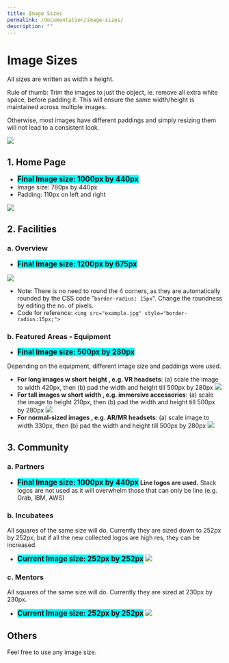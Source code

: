 ```yaml
---
title: Image Sizes
permalink: /documentation/image-sizes/
description: ""
---
```

# Image Sizes
All sizes are written as width x height.

Rule of thumb: Trim the images to just the object, ie. remove all extra white space, before padding it. This will ensure the same width/height is maintained across multiple images. 

Otherwise, most images have different paddings and simply resizing them will not lead to a consistent look.

![](/images/Documentation/same-look-feel.png)

## 1. Home Page
* <span style="font-size:1.2em; background:cyan"><b>Final Image size: 1000px by 440px</b></span>
* Image size: 780px by 440px 
* Padding: 110px on left and right

![](/images/Documentation/Homepage.png)

## 2. Facilities
### a. Overview

* <span style="font-size:1.2em; background:cyan"><b>Final Image size: 1200px by 675px</b></span>

![](/images/Documentation/Facilities%20-%20Overview.png)

* Note: There is no need to round the 4 corners, as they are automatically rounded by the CSS code "```border-radius: 15px```". Change the roundness by editing the no. of pixels.
* Code for reference: ```<img src="example.jpg" style="border-radius:15px;">```

### b. Featured Areas - Equipment
* <span style="font-size:1.2em; background:cyan"><b>Final Image size: 500px by 280px</b></span>

Depending on the equipment, different image size and paddings were used.
* **For long images w short height , e.g. VR headsets**:  (a) scale the image to width 420px, then (b) pad the width and height till 500px by 280px
![](/images/Documentation/Equipment_Long.png)
* **For tall images w short width , e.g. immersive accessories**: (a) scale the image to height 210px, then (b) pad the width and height till 500px by 280px
![](/images/Documentation/Equipment_Tall.png)
* **For normal-sized images , e.g. AR/MR headsets**: (a) scale image to width 330px, then (b) pad the width and height till 500px by 280px
![](/images/Documentation/Equipment_Midsize.png)


## 3. Community
### a. Partners
* <span style="font-size:1.2em; background:cyan"><b>Final Image size: 1000px by 440px</b></span>
**Line logos are used.** Stack logos are not used as it will overwhelm those that can only be line (e.g. Grab, IBM, AWS)

### b. Incubatees
All squares of the same size will do. Currently they are sized down to 252px by 252px, but if all the new collected logos are high res, they can be increased.
* <span style="font-size:1.2em; background:cyan"><b>Current Image size: 252px by 252px</b></span> 
![](/images/Documentation/incubatee.png)

### c. Mentors
All squares of the same size will do. Currently they are sized at 230px by 230px.
* <span style="font-size:1.2em; background:cyan"><b>Current Image size: 252px by 252px</b></span> 
![](/images/Documentation/incubatee.png)

## Others
Feel free to use any image size.